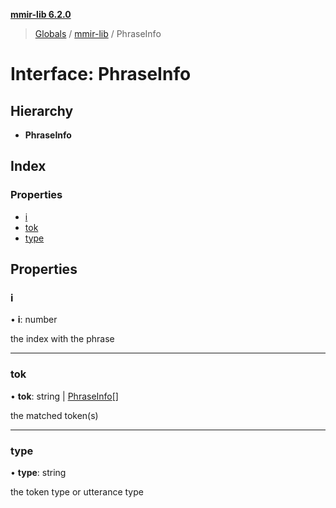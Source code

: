 **[mmir-lib 6.2.0](../README.md)**

> [Globals](../README.md) / [mmir-lib](../modules/mmir_lib.md) / PhraseInfo

# Interface: PhraseInfo

## Hierarchy

* **PhraseInfo**

## Index

### Properties

* [i](mmir_lib.phraseinfo.md#i)
* [tok](mmir_lib.phraseinfo.md#tok)
* [type](mmir_lib.phraseinfo.md#type)

## Properties

### i

•  **i**: number

the index with the phrase

___

### tok

•  **tok**: string \| [PhraseInfo](mmir_lib.phraseinfo.md)[]

the matched token(s)

___

### type

•  **type**: string

the token type or utterance type
